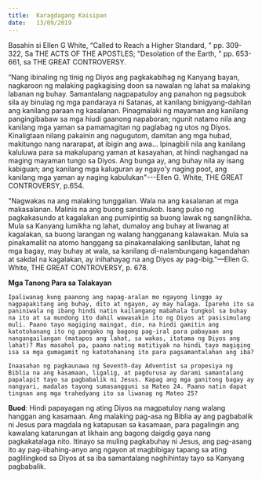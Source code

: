 ```yaml
---
title:  Karagdagang Kaisipan
date:   13/09/2019
---
```


Basahin si Ellen G White, “Called to Reach a Higher Standard, " pp. 309-322, Sa THE ACTS OF THE APOSTLES; "Desolation of the Earth, " pp. 653-661, sa THE GREAT CONTROVERSY.

“Nang ibinaling ng tinig ng Diyos ang pagkakabihag ng Kanyang bayan, nagkaroon ng malaking pagkagising doon sa nawalan ng lahat sa malaking labanan ng buhay. Samantalang nagpapatuloy ang panahon ng pagsubok sila ay binulag ng mga pandaraya ni Satanas, at kanilang binigyang-dahilan ang kanilang paraan ng kasalanan. Pinagmalaki ng mayaman ang kanilang pangingibabaw sa mga hiudi gaanong napaboran; ngunit natamo nila ang kanilang mga yaman sa pamamagitan ng paglabag ng utos ng Diyos. Kinaligtaan nilang pakainin ang nagugutom, damitan ang mga hubad, makitungo nang nararapat, at ibigin ang awa… Ipinagbili nila ang kanilang kaluluwa para sa makalupang yaman at kasayahan, at hindi naghangad na maging mayaman tungo sa Diyos. Ang bunga ay, ang buhay nila ay isang kabiguan; ang kanilang mga kaluguran ay ngayo'y naging poot, ang kanilang mga yaman ay naging kabulukan"---Ellen G. White, THE GREAT CONTROVERSY, p.654.

"Nagwakas na ang malaking tunggalian. Wala na ang kasalanan at mga makasalanan. Malinis na ang buong sansinukob. Isang pulso ng pagkakasundo at kagalakan ang pumipintig sa buong lawak ng sangnilikha. Mula sa Kanyang lumikha ng lahat, dumaloy ang buhay at liwanag at kagalakan, sa buong larangan ng walang hangganang kalawakan. Mula sa pinakamaliit na atomo hanggang sa pinakamalaking sanlibutan, lahat ng mga bagay, may buhay at wala, sa kanilang di-nalambungang kagandahan at sakdal na kagalakan, ay inihahayag na ang Diyos ay pag-ibig."—Ellen G. White, THE GREAT CONTROVERSY, p. 678.

**Mga Tanong Para sa Talakayan**

`Ipaliwanag kung paanong ang napag-aralan mo ngayong linggo ay nagpapakitang ang buhay, dito at ngayon, ay may halaga. Ipareho ito sa paniniwala ng ibang hindi natin kailangang mabahala tungkol sa buhay na ito at sa mundong ito dahil wawasakin ito ng Diyos at pasisimulang muli. Paano tayo magiging maingat, din, na hindi gamitin ang katotohanang ito ng pangako ng bagong pag-iral para pabayaan ang nangangailangan (matapos ang lahat, sa wakas, itatama ng Diyos ang lahat)? Mas masahol pa, paano nating matitiyak na hindi tayo magiging isa sa mga gumagamit ng katotohanang ito para pagsamantalahan ang iba?`

`Inaasahan ng pagkaunawa ng Seventh-day Adventist sa propesiya ng Biblia na ang kasamaan, ligalig, at pagdurusa ay darami samantalang papalapit tayo sa pagbabalik ni Jesus. Kapag ang mga ganitong bagay ay nangyari, madalas tayong sumasangguni sa Mateo 24. Paano natin dapat tingnan ang mga trahedyang ito sa liwanag ng Mateo 25?`

**Buod**: Hindi papayagan ng ating Diyos na magpatuloy nang walang hanggan ang kasamaan. Ang malaking pag-asa ng Biblia ay ang pagbabalik ni Jesus para magdala ng katapusan sa kasamaan, para pagalingin ang kawalang katarungan at likhain ang bagong daigdig gaya nang pagkakatalaga nito. Itinayo sa muling pagkabuhay ni Jesus, ang pag-asang ito ay pag-iibahing-anyo ang ngayon at magbibigay tapang sa ating paglilingkod sa Diyos at sa iba samantalang naghihintay tayo sa Kanyang pagbabalik.